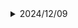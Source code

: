 <details>
  <summary>2024/12/09</summary>
  - **文法**
  - 意思：... 
  - 列子：... - 
  **惯用语** 
  - .... - 
  **其他** - ....
</details>
